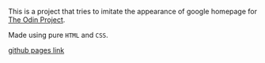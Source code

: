 This is a project that tries to imitate the appearance of google homepage for [The Odin Project](https://www.theodinproject.com/).

Made using pure `HTML` and `CSS`.

[github pages link](https://macborkow.github.io/google-homepage/)
